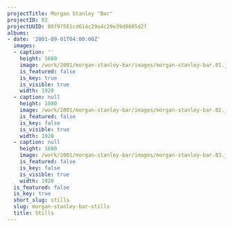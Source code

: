 ```yaml
---
projectTitle: Morgan Stanley "Bar"
projectID: 82
projectUUID: 86f97561cd614c29a4c29e39d9605d2f
albums:
- date: '2001-09-01T04:00:00Z'
  images:
  - caption: ''
    height: 1080
    image: /work/2001/morgan-stanley-bar/images/morgan-stanley-bar.01.jpg
    is_featured: false
    is_key: true
    is_visible: true
    width: 1920
  - caption: null
    height: 1080
    image: /work/2001/morgan-stanley-bar/images/morgan-stanley-bar.02.jpg
    is_featured: false
    is_key: false
    is_visible: true
    width: 1920
  - caption: null
    height: 1080
    image: /work/2001/morgan-stanley-bar/images/morgan-stanley-bar.03.jpg
    is_featured: false
    is_key: false
    is_visible: true
    width: 1920
  is_featured: false
  is_key: true
  short_slug: stills
  slug: morgan-stanley-bar-stills
  title: Stills
---
```

